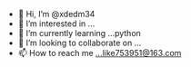 - 👋 Hi, I’m @xdedm34
- 👀 I’m interested in ...
- 🌱 I’m currently learning ...python
- 💞️ I’m looking to collaborate on ...
- 📫 How to reach me ...like753951@163.com

<!---
xdedm34/xdedm34 is a ✨ special ✨ repository because its `README.md` (this file) appears on your GitHub profile.
You can click the Preview link to take a look at your changes.
--->
